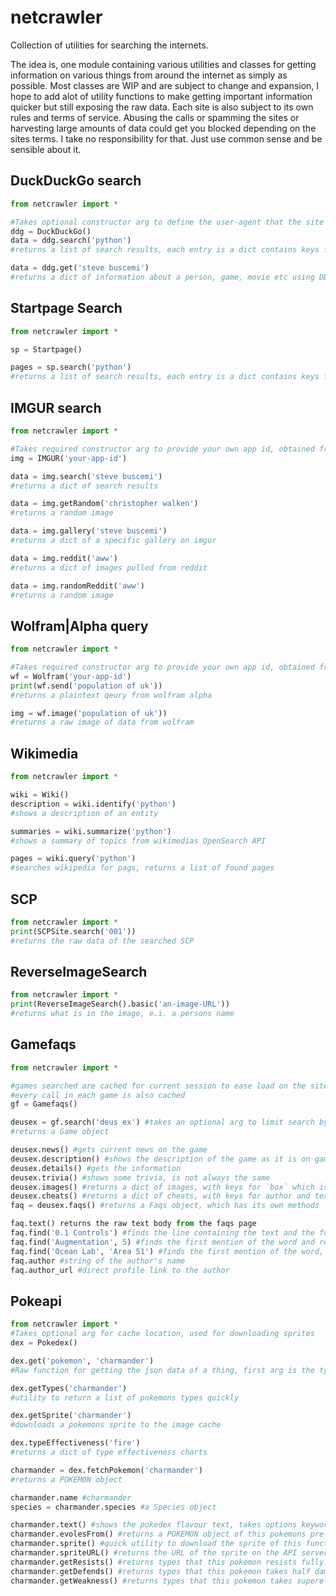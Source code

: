 # netcrawler
Collection of utilities for searching the internets.

The idea is, one module containing various utilities and classes for getting information on various things from around the internet as simply as possible.
Most classes are WIP and are subject to change and expansion, I hope to add alot of utility functions to make getting important information quicker but still exposing the raw data.
Each site is also subject to its own rules and terms of service. Abusing the calls or spamming the sites or harvesting large amounts of data could get you blocked depending on the sites terms. I take no responsibility for that. Just use common sense and be sensible about it.

## DuckDuckGo search

```py
from netcrawler import *

#Takes optional constructor arg to define the user-agent that the site sees.
ddg = DuckDuckGo()
data = ddg.search('python')
#returns a list of search results, each entry is a dict contains keys for description, url, title

data = ddg.get('steve buscemi')
#returns a dict of information about a person, game, movie etc using DDG's Instant Answers API
```

## Startpage Search

```py
from netcrawler import *

sp = Startpage()

pages = sp.search('python')
#returns a list of search results, each entry is a dict contains keys for description, url, title
```

## IMGUR search

```py
from netcrawler import *

#Takes required constructor arg to provide your own app id, obtained from registering on the site.
img = IMGUR('your-app-id')

data = img.search('steve buscemi')
#returns a dict of search results

data = img.getRandom('christopher walken')
#returns a random image

data = img.gallery('steve buscemi')
#returns a dict of a specific gallery on imgur

data = img.reddit('aww')
#returns a dict of images pulled from reddit

data = img.randomReddit('aww')
#returns a random image
```

## Wolfram|Alpha query

```py
from netcrawler import *

#Takes required constructor arg to provide your own app id, obtained from registering on the site.
wf = Wolfram('your-app-id')
print(wf.send('population of uk'))
#returns a plaintext qeury from wolfram alpha

img = wf.image('population of uk'))
#returns a raw image of data from wolfram

```

## Wikimedia

```py
from netcrawler import *

wiki = Wiki()
description = wiki.identify('python')
#shows a description of an entity

summaries = wiki.summarize('python')
#shows a summary of topics from wikimedias OpenSearch API

pages = wiki.query('python')
#searches wikipedia for pags, returns a list of found pages
```

## SCP

```py
from netcrawler import *
print(SCPSite.search('001'))
#returns the raw data of the searched SCP
```

## ReverseImageSearch

```py
from netcrawler import *
print(ReverseImageSearch().basic('an-image-URL'))
#returns what is in the image, e.i. a persons name 
```

## Gamefaqs

```py
from netcrawler import *

#games searched are cached for current session to ease load on the site
#every call in each game is also cached
gf = Gamefaqs()

deusex = gf.search('deus ex') #takes an optional arg to limit search by console
#returns a Game object 

deusex.news() #gets current news on the game
deusex.description() #shows the description of the game as it is on gamefaqs
deusex.details() #gets the information
deusex.trivia() #shows some trivia, is not always the same
deusex.images() #returns a dict of images, with keys for `box` which is the games box arg, and `screen` which is screenshots
deusex.cheats() #returns a dict of cheats, with keys for author and text
faq = deusex.faqs() #returns a Faqs object, which has its own methods

faq.text() returns the raw text body from the faqs page
faq.find('0.1 Controls') #finds the line containing the text and the following lines until the next break
faq.find('Augmentation', 5) #finds the first mention of the word and returns that line and the following 5 lines
faq.find('Ocean Lab', 'Area 51') #finds the first mention of the word, and every line after until the second arg is found
faq.author #string of the author's name
faq.author_url #direct profile link to the author

```

## Pokeapi

```py
from netcrawler import *
#Takes optional arg for cache location, used for downloading sprites
dex = Pokedex()

dex.get('pokemon', 'charmander')
#Raw function for getting the json data of a thing, first arg is the type, second is the search term

dex.getTypes('charmander')
#utility to return a list of pokemons types quickly

dex.getSprite('charmander')
#downloads a pokemons sprite to the image cache

dex.typeEffectiveness('fire')
#returns a dict of type effectiveness charts

charmander = dex.fetchPokemon('charmander')
#returns a POKEMON object

charmander.name #charmander
species = charmander.species #a Species object

charmander.text() #shows the pokedex flavour text, takes options keyword args for language and game name to find
charmander.evolesFrom() #returns a POKEMON object of this pokemons pre-evolved form
charmander.sprite() #quick utility to download the sprite of this function
charmander.spriteURL() #returns the URL of the sprite on the API server
charmander.getResists() #returns types that this pokemon resists fully
charmander.getDefends() #returns types that this pokemon takes half damage from
charmander.getWeakness() #returns types that this pokemon takes supereffective damage from
```

